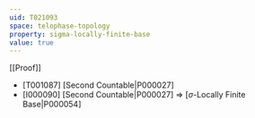 ```yaml
---
uid: T021093
space: telophase-topology
property: sigma-locally-finite-base
value: true
---
```

[[Proof]]

* [T001087] [Second Countable|P000027]
* [I000090] [Second Countable|P000027] => [$\sigma$-Locally Finite Base|P000054]

